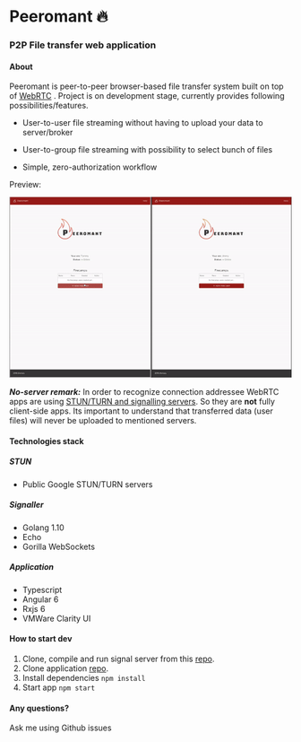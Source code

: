 # Peeromant :fire:

### P2P File transfer web application

#### About

Peeromant is peer-to-peer browser-based file transfer system built on top of
[WebRTC](https://webrtc.org/) . Project is on development stage, currently provides following
possibilities/features. 


* User-to-user file streaming without having to upload your data to server/broker

* User-to-group file streaming with possibility to select bunch of files

* Simple, zero-authorization workflow

Preview:


![example](./sample/example.gif)



***No-server remark:*** In order to recognize connection addressee WebRTC apps are using
[STUN/TURN and signalling servers](http://html5rocks.com/en/tutorials/webrtc/infrastructure/). So they are **not** fully client-side apps. Its important 
to understand that transferred data (user files) will never be uploaded to mentioned servers.


#### Technologies stack


##### STUN
* Public Google STUN/TURN servers


##### Signaller

* Golang 1.10
* Echo
* Gorilla WebSockets


##### Application
* Typescript
* Angular 6
* Rxjs 6
* VMWare Clarity UI


#### How to start dev
1. Clone, compile and run signal server from this [repo](https://github.com/lempiy/Signaller).
2. Clone application [repo](https://github.com/lempiy/Peeromant).
3. Install dependencies `npm install`
4. Start app `npm start`


#### Any questions?
Ask me using Github issues
